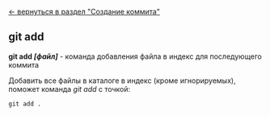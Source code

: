 [<- вернуться в раздел "Создание коммита"](./create_commit.md)

## git add

**git add *[файл]*** - команда добавления файла в индекс для последующего коммита

Добавить все файлы в каталоге в индекс (кроме игнорируемых), поможет команда _git add_ с точкой:

```bash=
git add .
```